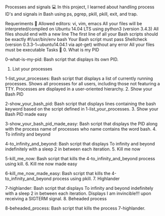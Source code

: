 Processes and signals 💻
In this project, I learned about handling process ID's and signals in Bash using ps, pgrep, pkill, pkill, exit, and trap.

Requeriments 📑
Allowed editors: vi, vim, emacs
All your files will be interpreted/compiled on Ubuntu 14.04 LTS using python3 (version 3.4.3)
All files should end with a new line
The first line of all your Bash scripts should be exactly #!/usr/bin/env bash
Your Bash script must pass Shellcheck (version 0.3.3-1~ubuntu14.04.1 via apt-get) without any error
All your files must be executable
Tasks 📃
0. What is my PID

0-what-is-my-pid: Bash script that displays its own PID.
1. List your processes

1-list_your_processes: Bash script that displays a list of currently running processes.
Shows all processes for all users, including those not featuring a TTY.
Processes are displayed in a user-oriented hierarchy.
2. Show your Bash PID

2-show_your_bash_pid: Bash script that displays lines containing the bash keyword based on the script defined in 1-list_your_processes.
3. Show your Bash PID made easy

3-show_your_bash_pid_made_easy: Bash script that displays the PID along with the process name of processes who name contains the word bash.
4. To infinity and beyond

4-to_infinity_and_beyond: Bash script that displays To infinity and beyond indefinitely with a sleep 2 in between each iteration.
5. Kill me now

5-kill_me_now: Bash script that kills the 4-to_infinity_and_beyond process using kill.
6. Kill me now made easy

6-kill_me_now_made_easy: Bash script that kills the 4-to_infinity_and_beyond process using pkill.
7. Highlander

7-highlander: Bash script that displays To infinity and beyond indefinitely with a sleep 2 in between each iteration.
Displays I am invincible!!! upon receiving a SIGTERM signal.
8. Beheaded process

8-beheaded_process: Bash script that kills the process 7-highlander.
